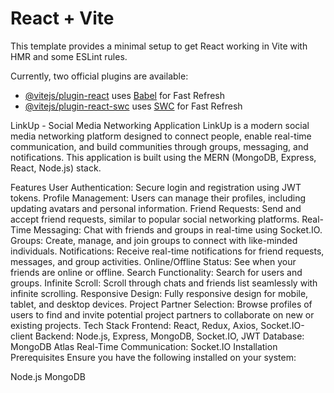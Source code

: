 # React + Vite

This template provides a minimal setup to get React working in Vite with HMR and some ESLint rules.

Currently, two official plugins are available:

- [@vitejs/plugin-react](https://github.com/vitejs/vite-plugin-react/blob/main/packages/plugin-react/README.md) uses [Babel](https://babeljs.io/) for Fast Refresh
- [@vitejs/plugin-react-swc](https://github.com/vitejs/vite-plugin-react-swc) uses [SWC](https://swc.rs/) for Fast Refresh



LinkUp - Social Media Networking Application
LinkUp is a modern social media networking platform designed to connect people, enable real-time communication, and build communities through groups, messaging, and notifications. This application is built using the MERN (MongoDB, Express, React, Node.js) stack.

Features
User Authentication: Secure login and registration using JWT tokens.
Profile Management: Users can manage their profiles, including updating avatars and personal information.
Friend Requests: Send and accept friend requests, similar to popular social networking platforms.
Real-Time Messaging: Chat with friends and groups in real-time using Socket.IO.
Groups: Create, manage, and join groups to connect with like-minded individuals.
Notifications: Receive real-time notifications for friend requests, messages, and group activities.
Online/Offline Status: See when your friends are online or offline.
Search Functionality: Search for users and groups.
Infinite Scroll: Scroll through chats and friends list seamlessly with infinite scrolling.
Responsive Design: Fully responsive design for mobile, tablet, and desktop devices.
Project Partner Selection: Browse profiles of users to find and invite potential project partners to collaborate on new or existing projects.
Tech Stack
Frontend: React, Redux, Axios, Socket.IO-client
Backend: Node.js, Express, MongoDB, Socket.IO, JWT
Database: MongoDB Atlas
Real-Time Communication: Socket.IO
Installation
Prerequisites
Ensure you have the following installed on your system:

Node.js
MongoDB

